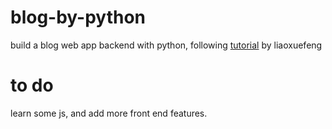 # blog-by-python
build a blog web app backend with python, following [tutorial](http://www.liaoxuefeng.com/wiki/0014316089557264a6b348958f449949df42a6d3a2e542c000/001432170876125c96f6cc10717484baea0c6da9bee2be4000) by liaoxuefeng
# to do
learn some js, and add more front end features.

